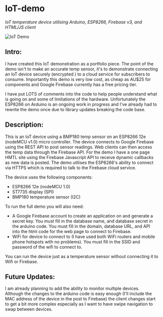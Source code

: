 # IoT-demo
*IoT temperature device utilising Arduino, ESP8266, Firebase v3, and HTML/JS client*

![IoT Demo](http://www.nuke66.com/temp/IoT_demo.jpg)

## Intro:
I have created this IoT demonstration as a portfolio piece.  The point of the demo isn't to make an accurate temp sensor, it's to demonstrate connecting an IoT device securely (encrypted ) to a cloud service for subscribers to consume.  Importantly this demo is very low cost, as cheap as AU$25 for components and Google Firebase currently has a free pricing tier.

I have put LOTS of comments into the code to help people understand what is going on and some of limitations of the hardware.  Unfortunately the ESP8266 on Arduino is an ongoing work in progress and I've already had to rewrite the demo once due to library updates breaking the code base.   

## Description:
This is an IoT device using a BMP180 temp sensor on an ESP8266 12e (nodeMCU v1.0) micro controller.  The device connects to Google Firebase using the REST API to post sensor readings. Web clients can then access the temp data through the Firebase API.   For the demo I have a one page HMTL site using the Firebase Javascript API to receive dynamic callbacks as new data is posted.  The demo utilises the ESP8266's ability to connect via HTTPS which is required to talk to the Firebase cloud service.
 
The device uses the following components:
 - ESP8266 12e (nodeMCU 1.0)
 - ST7735 display (SPI)
 - BMP180 temperature sensor (I2C)
 
To run the full demo you will also need:
 - A Google Firebase account to create an application on and generate a secret key.  You must fill in the database name, and database secret in the arduino code.  You must fill in the domain, database URL, and API into the html code for the web page to connect to Firebase.
 - WiFi for device to connect to (I have used both WiFi routers and mobile phone hotspots with no problems).  You must fill in the SSID and password of the wifi to connect to.
 
You can run the device just as a temperature sensor without connecting it to Wifi or Firebase.

## Future Updates:
I am already planning to add the ability to monitor multiple devices.  Although the changes to the arduino code is easy enough (I'll include the MAC address of the device in the post to Firebase) the client changes start to get a bit more complex especially as I want to have swipe navigation to swap between devices.
